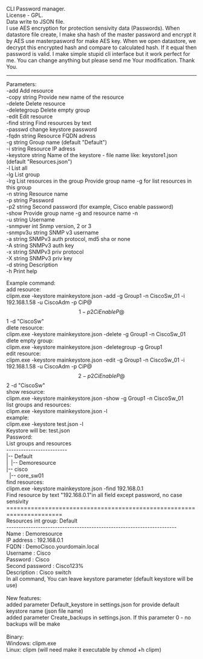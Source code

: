 CLI Password manager.<br>
License - GPL.<br>
Data write to JSON file.<br>
I use AES encryption for protection sensivity data (Passwords).
When datastore file create, I make sha hash of the master password and encrypt it by AES use masterpasword for make AES key.
When we open datastore, we decrypt this encrypted hash and compare to calculated hash.
If it equal then password is valid.
I make simple stupid cli interface but it work perfect for me.
You can change anything but please send me Your modification.
Thank You.
<br>
<hr>
Parameters:<br>
-add Add resource<br>
-copy string Provide new name of the resource<br>
-delete Delete resource<br>
-deletegroup Delete empty group<br>
-edit Edit resource<br>
-find string Find resources by text<br>
-passwd change keystore password<br>
-fqdn string Resource FQDN adress<br>
-g string Group name (default "Default")<br>
-i string Resource IP adress<br>
-keystore string Name of the keystore - file name like: keystore1.json (default "Resources.json")<br>
-l List all<br>
-lg List group <br>
-lrg List resources in the group Provide group name -g for list resources in this group<br>
-n string Resource name<br>
-p string Password<br>
-p2 string Second password (for example, Cisco enable password)<br>
-show Provide group name -g and resource name -n<br>
-u string Username<br>
-snmpver int Snmp version, 2 or 3<br>
-snmpv3u string SNMP v3 username<br>
-a string SNMPv3 auth protocol, md5 sha or none<br>
-A string SNMPv3 auth key<br>
-x string SNMPv3 priv protocol<br>
-X string SNMPv3 priv key<br>
-d string Description<br>
-h Print help

Example command:<br>
    add resource:<br>
        clipm.exe -keystore mainkeystore.json -add -g Group1 -n CiscoSw_01 -i 192.168.1.58 -u CiscoAdm -p CiP@$$1 -p2 CiEnableP@$$1 -d "CiscoSw"<br>
    dlete resource:<br>
        clipm.exe -keystore mainkeystore.json -delete -g Group1 -n CiscoSw_01<br>
    dlete empty group:<br>
            clipm.exe -keystore mainkeystore.json -deletegroup -g Group1<br>
    edit resource:<br>
        clipm.exe -keystore mainkeystore.json -edit -g Group1 -n CiscoSw_01 -i 192.168.1.58 -u CiscoAdm -p CiP@$$2 -p2 CiEnableP@$$2 -d "CiscoSw"<br>
    show resource:<br>
        clipm.exe -keystore mainkeystore.json -show -g Group1 -n CiscoSw_01<br>
    list groups and resources:<br>
            clipm.exe -keystore mainkeystore.json -l<br>
            example:<br>
            clipm.exe -keystore test.json -l<br>
            Keystore will be: test.json<br>
            Password:<br>
            List groups and resources<br>
            -------------------------<br>
            |-- Default<br>
            |&nbsp;&nbsp;|-- Demoresource<br>
            |-- cisco<br>
            &nbsp;&nbsp;|-- core_sw01<br>
    find resources:<br>
        clipm.exe -keystore mainkeystore.json -find 192.168.0.1<br>
            Find resource by text "192.168.0.1"in all field except password, no case sensivity<br>
            ======================================================================<br>
            Resources int group: Default<br>
            ----------------------------------------------------------------------<br>
            Name            : Demoresource<br>
            IP address      : 192.168.0.1<br>
            FQDN            : DemoCisco.yourdomain.local<br>
            Username        : Cisco<br>
            Password        : Cisco<br>
            Second password : Cisco123%<br>
            Description     : Cisco switch<br>
    In all command, You can leave keystore parameter (default keystore will be use)<br>
<br>
New features:<br>
    added parameter Default_keystore in settings.json for provide default keystore name (json file name)<br>
    added parameter Create_backups in settings.json. If this parameter 0 - no backups will be make<br>
<br>
Binary:<br>
Windows: clipm.exe<br>
Linux: clipm (will need make it executable by chmod +h clipm)<br>